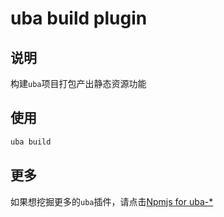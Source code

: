 # uba build plugin

## 说明

构建`uba`项目打包产出静态资源功能

## 使用


```bash
uba build
```



## 更多

如果想挖掘更多的`uba`插件，请点击[Npmjs for uba-*](https://www.npmjs.com/search?q=uba-)
